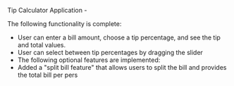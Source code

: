Tip Calculator Application - 

The following functionality is complete:

- User can enter a bill amount, choose a tip percentage, and see the tip and total values.
- User can select between tip percentages by dragging the slider
- The following optional features are implemented:
- Added a "split bill feature" that allows users to split the bill and provides the total bill per pers
